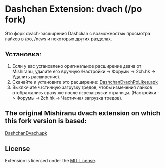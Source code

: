 # Dashchan Extension: dvach (/po fork)

Это форк dvach-расширения Dashchan с возможностью просмотра лайков в /po, /news и некоторых других разделах.

## Установка:
1. Если у вас установлено оригинальное расширение двача от Mishiranu, удалите его вручную (Настройки -> Форумы -> 2ch.hk -> Удалить расширение).
2. Скачайте и установите это расширение: [DashchanDvachPoLikes.apk](https://raw.githubusercontent.com/f77/Dashchan-Extensions/master/update/package/DashchanDvachPoLikes.apk)
3. Выключите частичную загрузку тредов, чтобы изменения лайков отображались сразу же после перезагрузки страницы. (Настройки -> Форумы -> 2ch.hk -> Частичная загрузка тредов).

## The original Mishiranu dvach extension on which this fork version is based:
[DashchanDvach.apk](https://raw.githubusercontent.com/f77/Dashchan-Extensions/master/update/package/DashchanDvach.apk)

## License

Extension is licensed under the [MIT License](LICENSE).
